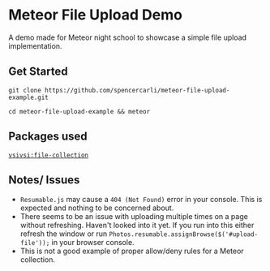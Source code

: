 # Meteor File Upload Demo
A demo made for Meteor night school to showcase a simple file upload implementation.

## Get Started

`git clone https://github.com/spencercarli/meteor-file-upload-example.git`

`cd meteor-file-upload-example && meteor`

## Packages used

[`vsivsi:file-collection`](https://github.com/vsivsi/meteor-file-collection)

## Notes/ Issues

- `Resumable.js` may cause a `404 (Not Found)` error in your console. This is expected and nothing to be concerned about.
- There seems to be an issue with uploading multiple times on a page without refreshing. Haven't looked into it yet. If you run into this either refresh the window or run `Photos.resumable.assignBrowse($('#upload-file'));` in your browser console.
- This is not a good example of proper allow/deny rules for a Meteor collection.
